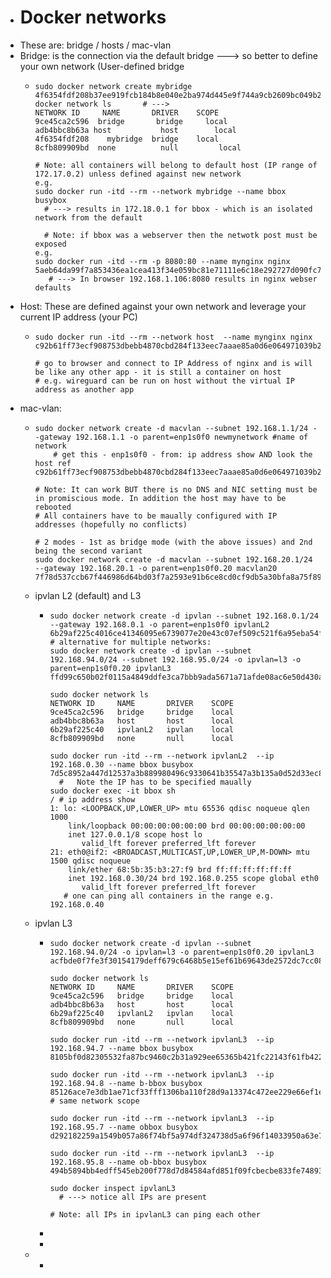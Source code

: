 - # Docker networks
- These are: bridge / hosts  / mac-vlan
- Bridge: is the connection via the default bridge ---> so better to define your own network (User-defined bridge
	- ```
	  sudo docker network create mybridge
	  4f6354fdf208b37ee919fcb184b8e040e2ba974d445e9f744a9cb2609bc049b2
	  docker network ls       # --->
	  NETWORK ID     NAME       DRIVER    SCOPE
	  9ce45ca2c596  bridge       bridge     local
	  adb4bbc8b63a host           host        local
	  4f6354fdf208    mybridge  bridge    local
	  8cfb809909bd  none          null         local
	  
	  # Note: all containers will belong to default host (IP range of 172.17.0.2) unless defined against new network
	  e.g. 
	  sudo docker run -itd --rm --network mybridge --name bbox busybox
	  	# ---> results in 172.18.0.1 for bbox - which is an isolated network from the default
	      
	  	# Note: if bbox was a webserver then the netwotk post must be exposed
	  e.g.
	  sudo docker run -itd --rm -p 8080:80 --name mynginx nginx
	  5aeb64da99f7a853436ea1cea413f34e059bc81e71111e6c18e292727d090fc7
	     # ---> In browser 192.168.1.106:8080 results in nginx webser defaults
	  
	  ```
- Host: These are defined against your own network and leverage your current IP address (your PC)
	- ```
	  sudo docker run -itd --rm --network host  --name mynginx nginx
	  c92b61ff73ecf908753dbebb4870cbd284f133eec7aaae85a0d6e064971039b2
	  
	  # go to browser and connect to IP Address of nginx and is will be like any other app - it is still a container on host
	  # e.g. wireguard can be run on host without the virtual IP address as another app
	  ```
- mac-vlan:
	- ```
	  sudo docker network create -d macvlan --subnet 192.168.1.1/24 --gateway 192.168.1.1 -o parent=enp1s0f0 newmynetwork #name of network
	      # get this - enp1s0f0 - from: ip address show AND look the host ref
	  c92b61ff73ecf908753dbebb4870cbd284f133eec7aaae85a0d6e064971039b2
	  
	  # Note: It can work BUT there is no DNS and NIC setting must be in promiscious mode. In addition the host may have to be rebooted
	  # All containers have to be maually configured with IP addresses (hopefully no conflicts)
	  
	  # 2 modes - 1st as bridge mode (with the above issues) and 2nd being the second variant
	  sudo docker network create -d macvlan --subnet 192.168.20.1/24 --gateway 192.168.20.1 -o parent=enp1s0f0.20 macvlan20
	  7f78d537ccb67f446986d64bd03f7a2593e91b6ce8cd0cf9db5a30bfa8a75f89
	  ```
	- ipvlan L2 (default) and L3
		- ```
		  sudo docker network create -d ipvlan --subnet 192.168.0.1/24 --gateway 192.168.0.1 -o parent=enp1s0f0 ipvlanL2       
		  6b29af225c4016ce41346095e6739077e20e43c07ef509c521f6a95eba54f508
		  # alternative for multiple networks:
		  sudo docker network create -d ipvlan --subnet 192.168.94.0/24 --subnet 192.168.95.0/24 -o ipvlan=l3 -o parent=enp1s0f0.20 ipvlanL3 
		  ffd99c650b02f0115a4849ddfe3ca7bbb9ada5671a71afde08ac6e50d430a086
		  
		  sudo docker network ls
		  NETWORK ID     NAME       DRIVER    SCOPE
		  9ce45ca2c596   bridge     bridge    local
		  adb4bbc8b63a   host       host      local
		  6b29af225c40   ipvlanL2   ipvlan    local
		  8cfb809909bd   none       null      local
		  
		  sudo docker run -itd --rm --network ipvlanL2  --ip 192.168.0.30 --name bbox busybox
		  7d5c8952a447d12537a3b889980496c9330641b35547a3b135a0d52d33ec84bf
		    #	Note the IP has to be specified maually
		  sudo docker exec -it bbox sh
		  / # ip address show
		  1: lo: <LOOPBACK,UP,LOWER_UP> mtu 65536 qdisc noqueue qlen 1000
		      link/loopback 00:00:00:00:00:00 brd 00:00:00:00:00:00
		      inet 127.0.0.1/8 scope host lo
		         valid_lft forever preferred_lft forever
		  21: eth0@if2: <BROADCAST,MULTICAST,UP,LOWER_UP,M-DOWN> mtu 1500 qdisc noqueue 
		      link/ether 68:5b:35:b3:27:f9 brd ff:ff:ff:ff:ff:ff
		      inet 192.168.0.30/24 brd 192.168.0.255 scope global eth0
		         valid_lft forever preferred_lft forever
		     # one can ping all containers in the range e.g. 192.168.0.40
		  ```
	- ipvlan L3
		- ```
		  sudo docker network create -d ipvlan --subnet 192.168.94.0/24 -o ipvlan=l3 -o parent=enp1s0f0.20 ipvlanL3
		  acfbde0f7fe3f30154179deff679c6468b5e15ef61b69643de2572dc7cc08539
		  
		  sudo docker network ls
		  NETWORK ID     NAME       DRIVER    SCOPE
		  9ce45ca2c596   bridge     bridge    local
		  adb4bbc8b63a   host       host      local
		  6b29af225c40   ipvlanL2   ipvlan    local
		  8cfb809909bd   none       null      local
		  
		  sudo docker run -itd --rm --network ipvlanL3  --ip 192.168.94.7 --name bbox busybox 
		  8105bf0d82305532fa87bc9460c2b31a929ee65365b421fc22143f61fb4220d3
		  
		  sudo docker run -itd --rm --network ipvlanL3  --ip 192.168.94.8 --name b-bbox busybox 
		  85126ace7e3db1ae71cf33fff1306ba110f28d9a13374c472ee229e66ef1e8c8      # same network scope
		  
		  sudo docker run -itd --rm --network ipvlanL3  --ip 192.168.95.7 --name obbox busybox 
		  d292182259a1549b057a86f74bf5a974df324738d5a6f96f14033950a63e7fe1
		  
		  sudo docker run -itd --rm --network ipvlanL3  --ip 192.168.95.8 --name ob-bbox busybox 
		  494b5894bb4edff545eb200f778d7d84584afd851f09fcbecbe833fe748939d3
		  
		  sudo docker inspect ipvlanL3
		  	# ---> notice all IPs are present
		      
		  # Note: all IPs in ipvlanL3 can ping each other
		  ```
		-
		-
	-
		-